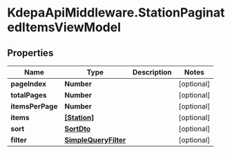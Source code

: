 # KdepaApiMiddleware.StationPaginatedItemsViewModel

## Properties

Name | Type | Description | Notes
------------ | ------------- | ------------- | -------------
**pageIndex** | **Number** |  | [optional] 
**totalPages** | **Number** |  | [optional] 
**itemsPerPage** | **Number** |  | [optional] 
**items** | [**[Station]**](Station.md) |  | [optional] 
**sort** | [**SortDto**](SortDto.md) |  | [optional] 
**filter** | [**SimpleQueryFilter**](SimpleQueryFilter.md) |  | [optional] 


